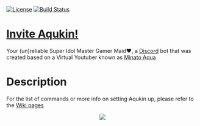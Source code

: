 [![License](https://badgen.net/github/license/dl-workspace/Aqukin)](https://github.com/dl-workspace/Aqukin/blob/master/LICENSE) [![Build Status](https://jenkins.viescloud.com/buildStatus/icon?job=vincent-services%2FBE%2Faqukin-dev)](https://jenkins.viescloud.com/job/vincent-services/job/BE/job/aqukin-dev/)

# [Invite Aqukin!](https://discord.com/api/oauth2/authorize?client_id=702620458130079750&permissions=8&scope=bot%20applications.commands)
Your (un)reliable Super Idol Master Gamer Maid♥, a [Discord](https://discord.com/) bot that was created based on a Virtual Youtuber known as [Minato Aqua](https://www.youtube.com/channel/UC1opHUrw8rvnsadT-iGp7Cg)

# Description
For the list of commands or more info on setting Aqukin up, please refer to the [Wiki pages](https://github.com/dl-workspace/Aqukin/wiki)

<p align="center">
  <img src="https://github.com/dl-workspace/Aqukin-old/blob/master/src/utilities/media/background.png">
</p>